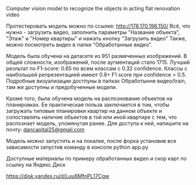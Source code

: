 Computer vision model to recognize the objects in acting flat renovation video

Протестировать модель можно по ссылке: http://178.170.196.150/ 
Всё, что нужно - загрузить видео, заполнить параметры "Название объекта", "Этаж" и "Номер квартиры" и нажать кнопку "Загрузить видео" Также, можно посмотреть видео в папке "Обработанные видео".

Модель была обучена на датасете из 951 размеченных изображений. В общей сложности, изображений, после аугментаций стало 1715. Лучший резльтат по F1-score: 0.65 по всем классам с 0.32 confidence. Классы с наибольшей репрезентацией имеют 0.8+ F1 score при confidence > 0.5. Подробные визуализации достпуны в папках Обработынне видео/train, там же доступны и предобученные модели.

Кроме того, была обучена модель на распознование объектов на планировках. Ее практическая польза заключается в том, чтобы загружать типовые планировки квартир на данном объекте и сопоставлять наличие объектов в той или иной квартире с тем, что распознает модель, упомянутая ранее. Для доступа к ней, напишите на почту: dancapital25@gmail.com

Модель можно запустить и на локалке, после форка установив все зависимости запустив команду в консоле python app.py

Доступные материалы по примеру обработанных видео и скор карт по ссылку на Яндекс.Диск

https://disk.yandex.ru/d/Luu6MfnPL17Cgw
